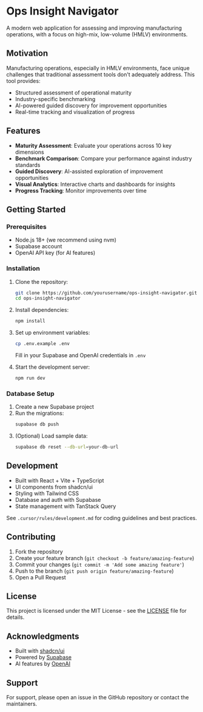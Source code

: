 # Ops Insight Navigator

A modern web application for assessing and improving manufacturing operations, with a focus on high-mix, low-volume (HMLV) environments.

## Motivation

Manufacturing operations, especially in HMLV environments, face unique challenges that traditional assessment tools don't adequately address. This tool provides:

- Structured assessment of operational maturity
- Industry-specific benchmarking
- AI-powered guided discovery for improvement opportunities
- Real-time tracking and visualization of progress

## Features

- **Maturity Assessment**: Evaluate your operations across 10 key dimensions
- **Benchmark Comparison**: Compare your performance against industry standards
- **Guided Discovery**: AI-assisted exploration of improvement opportunities
- **Visual Analytics**: Interactive charts and dashboards for insights
- **Progress Tracking**: Monitor improvements over time

## Getting Started

### Prerequisites

- Node.js 18+ (we recommend using nvm)
- Supabase account
- OpenAI API key (for AI features)

### Installation

1. Clone the repository:
   ```bash
   git clone https://github.com/yourusername/ops-insight-navigator.git
   cd ops-insight-navigator
   ```

2. Install dependencies:
   ```bash
   npm install
   ```

3. Set up environment variables:
   ```bash
   cp .env.example .env
   ```
   Fill in your Supabase and OpenAI credentials in `.env`

4. Start the development server:
   ```bash
   npm run dev
   ```

### Database Setup

1. Create a new Supabase project
2. Run the migrations:
   ```bash
   supabase db push
   ```
3. (Optional) Load sample data:
   ```bash
   supabase db reset --db-url=your-db-url
   ```

## Development

- Built with React + Vite + TypeScript
- UI components from shadcn/ui
- Styling with Tailwind CSS
- Database and auth with Supabase
- State management with TanStack Query

See `.cursor/rules/development.md` for coding guidelines and best practices.

## Contributing

1. Fork the repository
2. Create your feature branch (`git checkout -b feature/amazing-feature`)
3. Commit your changes (`git commit -m 'Add some amazing feature'`)
4. Push to the branch (`git push origin feature/amazing-feature`)
5. Open a Pull Request

## License

This project is licensed under the MIT License - see the [LICENSE](LICENSE) file for details.

## Acknowledgments

- Built with [shadcn/ui](https://ui.shadcn.com/)
- Powered by [Supabase](https://supabase.com/)
- AI features by [OpenAI](https://openai.com/)

## Support

For support, please open an issue in the GitHub repository or contact the maintainers.
